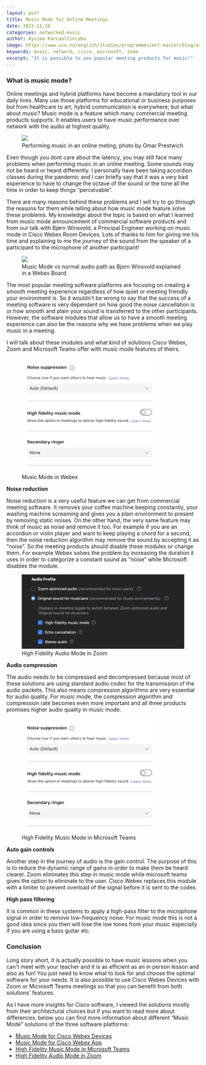 ```yaml
---
layout: post
title: Music Mode for Online Meetings
date: 2022-11-28
categories: networked-music
author: Aysima Karcaaltincaba
image: https://www.uio.no/english/studies/programmes/mct-master/blog/assets/image/2022_11_28_aysimab_music-online.jpg
keywords: music, network, cisco, microsoft, zoom
excerpt: "It is possible to use popular meeting products for music!"
---
```


### What is music mode?

Online meetings and hybrid platforms have become a mandatory tool in our daily lives. Many use those platforms for educational or business purposes but from healthcare to art, hybrid communication is everywhere; but what about music? Music mode is a feature which many commercial meeting products supports. It enables users to have music performance over network with the audio at highest quality.

<figure>
   <img
      src="https://www.uio.no/english/studies/programmes/mct-master/blog/assets/image/2022_11_28_aysimab_music-online.jpg"
      style="max-height:400px; width:auto;" />
   <figcaption>Performing music in an online meting, photo by Omar Prestwich</figcaption>
</figure>

Even though you dont care about the latency, you may still face many problems when performing music in an online meeting. Some sounds may not be heard or heard differently. I personally have been taking accordion classes during the pandemic and I can briefly say that it was a very bad experience to have to change the octave of the sound or the tone all the time in order to keep things “perceivable”.

There are many reasons behind these problems and I will try to go through the reasons for them while telling about how music mode feature solve these problems. My knowledge about the topic is based on what I learned from music mode announcement of commercial software products and from our talk with Bjørn Winsvold, a Principal Engineer working on music mode in Cisco Webex Room Devices. Lots of thanks to him for giving me his time and explaining to me the journey of the sound from the speaker of a participant to the microphone of another participant!

<figure>
   <img
      src="https://www.uio.no/english/studies/programmes/mct-master/blog/assets/image/2022_11_28_aysimab_music_mode.jpeg"
      style="max-height:600px; width:auto;" />
   <figcaption>Music Mode vs normal audio path as Bjorn Winsvold explained in a Webex Board</figcaption>
</figure>

The most popular meeting software platforms are focusing on creating a smooth meeting experience regardless of how quiet or meeting friendly your environment is. So it wouldn't be wrong to say that the success of a meeting software is very dependent on how good the noise cancellation is or how smooth and plain your sound is transferred to the other participants. However, the software modules that allow us to have a smooth meeting experience can also be the reasons why we have problems when we play music in a meeting.

I will talk about these modules and what kind of solutions Cisco Webex, Zoom and Microsoft Teams offer with music mode features of theirs.

<figure>
   <img src="/assets/image/2022_11_27_aysimab_microsoft.jpg"
   style="max-height:300px; width:auto;" />
   <figcaption>Music Mode in Webex</figcaption>
</figure>

**Noise reduction**

Noise reduction is a very useful feature we can get from commercial meeting software. It removes your coffee machine beeping constantly, your washing machine screaming and gives you a plain environment to present by removing static noises. On the other hand, the very same feature may think of music as noise and remove it too. For example if you are an accordion or violin player and want to keep playing a chord for a second, then the noise reduction algorithm may remove the sound by accepting it as “noise”. So the meeting products should disable these modules or change them. For example Webex solves the problem by increasing the duration it uses in order to categorize a constant sound as “noise” while Microsoft disables the module.

<figure>
   <img src="/assets/image/2022_11_27_aysimab_zoom.jpg"
   style="max-height:300px; width:auto;" />
   <figcaption>High Fidelity Audio Mode in Zoom</figcaption>
</figure>

**Audio compression**

The audio needs to be compressed and decompressed because most of these solutions are using standard audio codec for the transmission of the audio packets. This also means compression algorithms are very essential for audio quality. For music mode, the compression algorithm and compression rate becomes even more important and all three products promises higher audio quality in music mode.

<figure>
   <img src="/assets/image/2022_11_27_aysimab_microsoft.jpg"
   style="max-height:300px; width:auto;" />
   <figcaption>High Fidelity Music Mode in Microsoft Teams</figcaption>
</figure>

**Auto gain controls**

Another step in the journey of audio is the gain control. The purpose of this is to reduce the dynamic range of gains in order to make them be heard clearer. Zoom eliminates this step in music mode while microsoft teams gives the option to eliminate to the user. Cisco Webex replaces this module with a limiter to prevent overload of the signal before it is sent to the codex.

**High pass filtering**

It is common in these systems to apply a high-pass filter to the microphone signal in order to remove low-frequency noise. For music mode this is not a good idea since you then will lose the low tones from your music especially if you are using a bass guitar etc.

### Conclusion

Long story short, it is actually possible to have music lessons when you can't meet with your teacher and it is as efficient as an in person lesson and also as fun! You just need to know what to look for and choose the optimal software for your needs. It is also possible to use Cisco Webex Devices with Zoom or Microsoft Teams meetings so that you can benefit from both solutions’ features.

As I have more insights for Cisco software, I viewed the solutions mostly from their architectural choices but if you want to read more about differences, below you can find more information about different “Music Mode” solutions of the three software platforms:

- [Music Mode for Cisco Webex Devices](https://help.webex.com/en-us/article/n5lfeod/Music-mode-for-Board,-Desk,-and-Room-Series)
- [Music Mode for Cisco Webex App](https://help.webex.com/en-us/article/h7tezj/Webex-App-%7C-Turn-on-music-mode-in-calls-and-meetings)
- [High Fidelity Music Mode in Microsoft Teams](https://support.microsoft.com/en-us/office/use-high-fidelity-music-mode-to-play-music-in-teams-c1550582-2f76-4b31-9f72-e98c7167a18e)
- [High Fidelity Audio Mode in Zoom](https://blog.zoom.us/high-fidelity-music-mode-professional-audio-on-zoom/)
